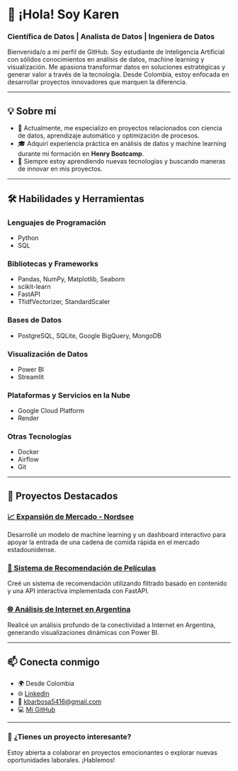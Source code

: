 # 👋 ¡Hola! Soy Karen  
### Científica de Datos | Analista de Datos | Ingeniera de Datos  

Bienvenida/o a mi perfil de GitHub. Soy estudiante de Inteligencia Artificial con sólidos conocimientos en análisis de datos, machine learning y visualización. Me apasiona transformar datos en soluciones estratégicas y generar valor a través de la tecnología. Desde Colombia, estoy enfocada en desarrollar proyectos innovadores que marquen la diferencia.  

---

## 💡 **Sobre mí**  
- 🔭 Actualmente, me especializo en proyectos relacionados con ciencia de datos, aprendizaje automático y optimización de procesos.  
- 🎓 Adquirí experiencia práctica en análisis de datos y machine learning durante mi formación en **Henry Bootcamp**.  
- 🌱 Siempre estoy aprendiendo nuevas tecnologías y buscando maneras de innovar en mis proyectos.  

---

## 🛠️ **Habilidades y Herramientas**  

### **Lenguajes de Programación**  
- Python  
- SQL  

### **Bibliotecas y Frameworks**  
- Pandas, NumPy, Matplotlib, Seaborn  
- scikit-learn  
- FastAPI  
- TfidfVectorizer, StandardScaler  

### **Bases de Datos**  
- PostgreSQL, SQLite, Google BigQuery, MongoDB  

### **Visualización de Datos**  
- Power BI  
- Streamlit  

### **Plataformas y Servicios en la Nube**  
- Google Cloud Platform  
- Render  

### **Otras Tecnologías**  
- Docker  
- Airflow  
- Git  

---

## 📂 **Proyectos Destacados**  

### [📈 Expansión de Mercado - Nordsee](https://github.com/karenb54/Proyecto_Final_Yelp)  
Desarrollé un modelo de machine learning y un dashboard interactivo para apoyar la entrada de una cadena de comida rápida en el mercado estadounidense.  

### [🎥 Sistema de Recomendación de Películas](https://github.com/karenb54/Proyecto_recomendacion_de_peliculas_ml)  
Creé un sistema de recomendación utilizando filtrado basado en contenido y una API interactiva implementada con FastAPI.  

### [🌐 Análisis de Internet en Argentina](https://github.com/karenb54/Proyecto_Analisis_Internet_Argentina)  
Realicé un análisis profundo de la conectividad a Internet en Argentina, generando visualizaciones dinámicas con Power BI.  

---

## 📫 **Conecta conmigo**  
- 🌍 Desde Colombia  
- 🌐 [LinkedIn](https://www.linkedin.com/in/karen-barbosa-8922512a7/)  
- 📧 kbarbosa5416@gmail.com  
- 💻 [Mi GitHub](https://github.com/karenb54)  

---

### 🚀 **¿Tienes un proyecto interesante?**  
Estoy abierta a colaborar en proyectos emocionantes o explorar nuevas oportunidades laborales. ¡Hablemos!  
